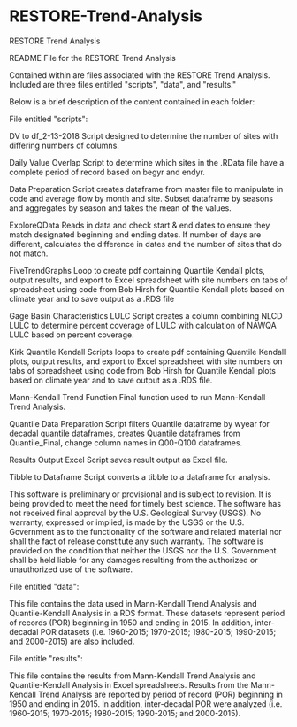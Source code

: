 # RESTORE-Trend-Analysis
RESTORE Trend Analysis

README File for the RESTORE Trend Analysis

Contained within are files associated with the RESTORE Trend Analysis.
Included are three files entitled "scripts", "data", and "results."

Below is a brief description of the content contained in each folder:

File entitled "scripts":

DV to df_2-13-2018
Script designed to determine the number of sites with differing numbers of columns. 

Daily Value Overlap
Script to determine which sites in the .RData file have a complete period of record based on begyr and endyr. 

Data Preparation
Script creates dataframe from master file to manipulate in code and average flow by month and site. Subset dataframe by seasons and aggregates by season and takes the mean of the values. 

ExploreQData
Reads in data and check start & end dates to ensure they match designated beginning and ending dates. If number of days are different, calculates the difference in dates and the number of sites that do not match. 

FiveTrendGraphs
Loop to create pdf containing Quantile Kendall plots, output results, and export to Excel spreadsheet with site numbers on tabs of spreadsheet using code from Bob Hirsh for Quantile Kendall plots based on climate year and to save output as a .RDS file

Gage Basin Characteristics LULC
Script creates a column combining NLCD LULC to determine percent coverage of LULC with calculation of NAWQA LULC based on percent coverage.

Kirk Quantile Kendall
Scripts loops to create pdf containing Quantile Kendall plots, output results, and export to Excel spreadsheet with site numbers on tabs of spreadsheet using code from Bob Hirsh for Quantile Kendall plots based on climate year and to save output as a .RDS file.

Mann-Kendall Trend Function
Final function used to run Mann-Kendall Trend Analysis.

Quantile Data Preparation
Script filters Quantile dataframe by wyear for decadal quantile dataframes, creates Quantile dataframes from Quantile_Final, change column names in Q00-Q100 dataframes.

Results Output Excel
Script saves result output as Excel file.

Tibble to Dataframe
Script converts a tibble to a dataframe for analysis.

This software is preliminary or provisional and is subject to revision. It is being provided to meet the need for timely best science. The software has not received final approval by the U.S. Geological Survey (USGS). No warranty, expressed or implied, is made by the USGS or the U.S. Government as to the functionality of the software and related material nor shall the fact of release constitute any such warranty. The software is provided on the condition that neither the USGS nor the U.S. Government shall be held liable for any damages resulting from the authorized or unauthorized use of the software.
 
File entitled "data":

This file contains the data used in Mann-Kendall Trend Analysis and Quantile-Kendall Analysis in a RDS format. These datasets represent period of records (POR) beginning in 1950 and ending in 2015. In addition, inter-decadal POR datasets (i.e. 1960-2015; 1970-2015; 1980-2015; 1990-2015; and 2000-2015) are also included. 

File entitle "results":

This file contains the results from Mann-Kendall Trend Analysis and Quantile-Kendall Analysis in Excel spreadsheets. Results from the Mann-Kendall Trend Analysis are reported by period of record (POR) beginning in 1950 and ending in 2015. In addition, inter-decadal POR were analyzed (i.e. 1960-2015; 1970-2015; 1980-2015; 1990-2015; and 2000-2015). 
